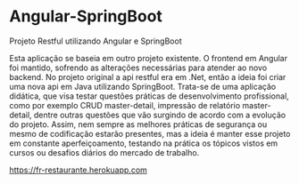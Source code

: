 # Angular-SpringBoot
Projeto Restful utilizando Angular e SpringBoot

Esta aplicação se baseia em outro projeto existente. O frontend em Angular foi mantido, sofrendo as alterações necessárias para atender ao novo backend. No projeto original a api restful era em .Net, então a ideia foi criar uma nova api em Java utilizando SpringBoot. Trata-se de uma aplicação didática, que visa testar questões práticas de desenvolvimento profissional, como por exemplo CRUD master-detail, impressão de relatório master-detail, dentre outras questões que vão surgindo de acordo com a evolução do projeto. Assim, nem sempre as melhores práticas de segurança ou mesmo de codificação estarão presentes, mas a ideia é manter esse projeto em constante aperfeiçoamento, testando na prática os tópicos vistos em cursos ou desafios diários do mercado de trabalho.

https://fr-restaurante.herokuapp.com
